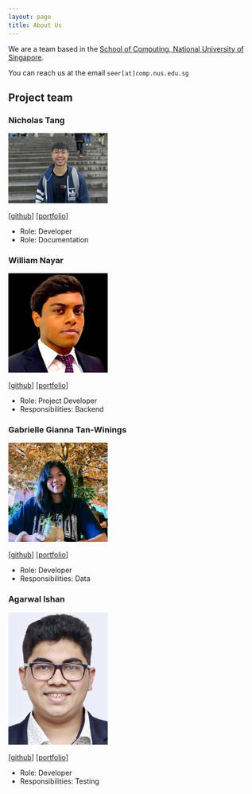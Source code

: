 ```yaml
---
layout: page
title: About Us
---
```


We are a team based in the [School of Computing, National University of Singapore](https://www.comp.nus.edu.sg).

You can reach us at the email `seer[at]comp.nus.edu.sg`

## Project team

### Nicholas Tang

<img src="images/nicholast1.png" width="200px">

[[github](https://github.com/nicholast1)]
[[portfolio](team/nicholas.md)]

* Role: Developer
* Role: Documentation

### William Nayar

<img src="images/wnayar.png" width="200px">

[[github](http://github.com/wnayar)]
[[portfolio](team/wnayar.md)]

* Role: Project Developer
* Responsibilities: Backend

### Gabrielle Gianna Tan-Winings

<img src="images/gabriellegtw.png" width="200px">

[[github](http://github.com/gabriellegtw)] [[portfolio](team/gabriellegtw.md)]

* Role: Developer
* Responsibilities: Data

### Agarwal Ishan

<img src="images/ishan-agarwal-05.png" width="200px">

[[github](http://github.com/ishan-agarwal-05)]
[[portfolio](team/ishan-agarwal-05.md)]

* Role: Developer
* Responsibilities: Testing

